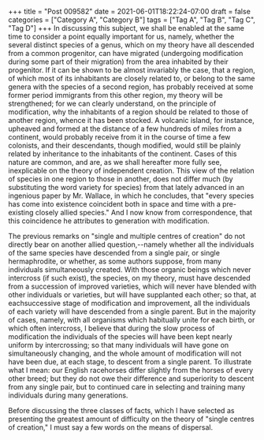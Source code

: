 +++
title = "Post 009582"
date = 2021-06-01T18:22:24-07:00
draft = false
categories = ["Category A", "Category B"]
tags = ["Tag A", "Tag B", "Tag C", "Tag D"]
+++
In discussing this subject, we shall be enabled at the same time to consider a point equally important for us, namely, whether the several distinct species of a genus, which on my theory have all descended from a common progenitor, can have migrated (undergoing modification during some part of their migration) from the area inhabited by their progenitor. If it can be shown to be almost invariably the case, that a region, of which most of its inhabitants are closely related to, or belong to the same genera with the species of a second region, has probably received at some former period immigrants from this other region, my theory will be strengthened; for we can clearly understand, on the principle of modification, why the inhabitants of a region should be related to those of another region, whence it has been stocked. A volcanic island, for instance, upheaved and formed at the distance of a few hundreds of miles from a continent, would probably receive from it in the course of time a few colonists, and their descendants, though modified, would still be plainly related by inheritance to the inhabitants of the continent. Cases of this nature are common, and are, as we shall hereafter more fully see, inexplicable on the theory of independent creation. This view of the relation of species in one region to those in another, does not differ much (by substituting the word variety for species) from that lately advanced in an ingenious paper by Mr. Wallace, in which he concludes, that "every species has come into existence coincident both in space and time with a pre-existing closely allied species." And I now know from correspondence, that this coincidence he attributes to generation with modification.

The previous remarks on "single and multiple centres of creation" do not directly bear on another allied question,--namely whether all the individuals of the same species have descended from a single pair, or single hermaphrodite, or whether, as some authors suppose, from many individuals simultaneously created. With those organic beings which never intercross (if such exist), the species, on my theory, must have descended from a succession of improved varieties, which will never have blended with other individuals or varieties, but will have supplanted each other; so that, at eachsuccessive stage of modification and improvement, all the individuals of each variety will have descended from a single parent. But in the majority of cases, namely, with all organisms which habitually unite for each birth, or which often intercross, I believe that during the slow process of modification the individuals of the species will have been kept nearly uniform by intercrossing; so that many individuals will have gone on simultaneously changing, and the whole amount of modification will not have been due, at each stage, to descent from a single parent. To illustrate what I mean: our English racehorses differ slightly from the horses of every other breed; but they do not owe their difference and superiority to descent from any single pair, but to continued care in selecting and training many individuals during many generations.

Before discussing the three classes of facts, which I have selected as presenting the greatest amount of difficulty on the theory of "single centres of creation," I must say a few words on the means of dispersal.
